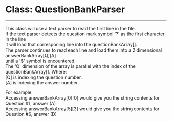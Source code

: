 # Class: QuestionBankParser   
***
   This class will use a text parser to read the first line in the file.  
If the text parser detects the question mark symbol '?' as the first character in the line  
it will load that corresponing line into the questionBankArray[].  
The parser continues to read each line and load them into a 2 dimensional answerBankArray[Q][A]  
until a '$' symbol is encountered.  
The 'Q' dimension of the array is parallel with the index of the questionBankArray[]. Where:  
[Q] is indexing the question number.  
[A] is indexing the answer number.  
  
For example:  
Accessing answerBankArray[0][0] would give you the string contents for Question #1, answer (A)  
Accessing answerBankArray[5][3] would give you the string contents for Question #6, answer (D)  